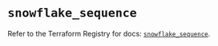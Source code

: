 # `snowflake_sequence`

Refer to the Terraform Registry for docs: [`snowflake_sequence`](https://registry.terraform.io/providers/snowflake-labs/snowflake/1.0.3/docs/resources/sequence).
